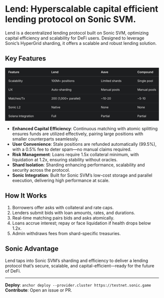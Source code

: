 # Lend: Hyperscalable capital efficient lending protocol on Sonic SVM.

Lend is a decentralized lending protocol built on Sonic SVM, optimizing capital efficiency
and scalability for DeFi users. Designed to leverage Sonic’s HyperGrid sharding, it offers a 
scalable and robust lending solution.

## Key Features

![alt text](stats.png)

- **Enhanced Capital Efficiency**: Continuous matching with atomic splitting ensures funds are utilized effectively, pairing large positions with smaller counterparts seamlessly.
- **User Convenience**: Stale positions are refunded automatically (99.5%), with a 0.5% fee to deter spam—no manual claims required.
- **Risk Management**: Loans require 1.5x collateral minimum, with liquidation at 1.2x, ensuring stability without oracles.
- **Shard Isolation**: Sharding enhancing performance, scalability and security across the protocol.
- **Sonic Integration**: Built for Sonic SVM’s low-cost storage and parallel execution, delivering high performance at scale.

## How It Works

1. Borrowers offer asks with collateral and rate caps. 
2. Lenders submit bids with loan amounts, rates, and durations.
3. Real-time matching pairs bids and asks atomically.
4. Loans accrue interest; repay or face liquidation if health drops below 1.2x.
5. Admin withdraws fees from shard-specific treasuries.

## Sonic Advantage

Lend taps into Sonic SVM’s sharding and efficiency to deliver a lending protocol that’s secure, 
scalable, and capital-efficient—ready for the future of DeFi.

---

**Deploy**: `anchor deploy --provider.cluster https://testnet.sonic.game`  
**Contribute**: Open an issue or PR.